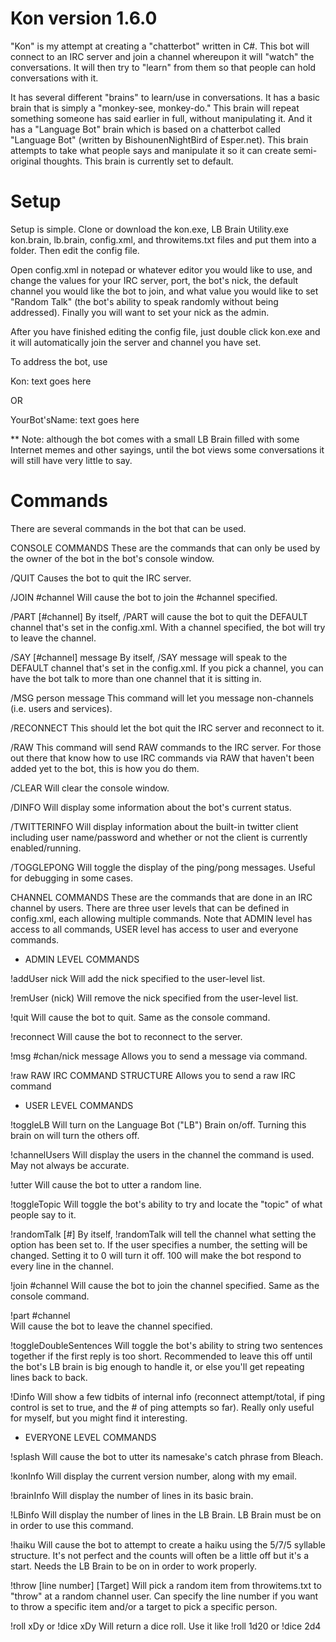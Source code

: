 # Kon version 1.6.0

"Kon" is my attempt at creating a "chatterbot" written in C#. This bot will 
connect to an IRC server and join a channel whereupon it will "watch" the 
conversations. It will then try to "learn" from them so that people can hold 
conversations with it.

It has several different "brains" to learn/use in conversations. It has a 
basic brain that is simply a "monkey-see, monkey-do." This brain will repeat 
something someone has said earlier in full, without manipulating it. And it
has a "Language Bot" brain which is based on a chatterbot called "Language Bot" 
(written by BishounenNightBird of Esper.net). This brain attempts to take 
what people says and manipulate it so it can create semi-original thoughts. 
This brain is currently set to default.

# Setup
Setup is simple. Clone or download the kon.exe, LB Brain Utility.exe
kon.brain, lb.brain, config.xml, and throwitems.txt files and put them
into a folder.  Then edit the config file.  

Open config.xml in notepad or whatever editor you would like to use,
and change the values for your IRC server, port, the bot's nick, the
default channel you would like the bot to join, and what value you
would like to set "Random Talk" (the bot's ability to speak randomly
without being addressed).  Finally you will want to set your nick as
the admin.

After you have finished editing the config file, just double click 
kon.exe and it will automatically join the server and channel you
have set.

To address the bot, use

Kon: text goes here

OR

YourBot'sName: text goes here


** Note: although the bot comes with a small LB Brain filled with some
Internet memes and other sayings, until the bot views some conversations 
it will still have very little to say.

# Commands
There are several commands in the bot that can be used.

CONSOLE COMMANDS
These are the commands that can only be used by the owner of the bot in 
the bot's console window.

/QUIT
Causes the bot to quit the IRC server.

/JOIN #channel
Will cause the bot to join the #channel specified.

/PART [#channel]
By itself, /PART will cause the bot to quit the DEFAULT channel that's set in the config.xml. 
With a channel specified, the bot will try to leave the channel.

/SAY [#channel] message
By itself, /SAY message will speak to the DEFAULT channel that's set in the config.xml.
If you pick a channel, you can have the bot talk to more than one channel that it is sitting in.

/MSG person message
This command will let you message non-channels (i.e. users and services).

/RECONNECT
This should let the bot quit the IRC server and reconnect to it.

/RAW
This command will send RAW commands to the IRC server.  For those out there that
know how to use IRC commands via RAW that haven't been added yet to the bot, this
is how you do them.

/CLEAR
Will clear the console window.

/DINFO
Will display some information about the bot's current status.

/TWITTERINFO
Will display information about the built-in twitter client including user name/password and whether or not
the client is currently enabled/running.

/TOGGLEPONG
Will toggle the display of the ping/pong messages. Useful for debugging in some cases.



CHANNEL COMMANDS
These are the commands that are done in an IRC channel by users.  There are three
user levels that can be defined in config.xml, each allowing multiple commands. 
Note that ADMIN level has access to all commands, USER level has access to user and
everyone commands.


* ADMIN LEVEL COMMANDS

!addUser nick
Will add the nick specified to the user-level list.

!remUser (nick)
Will remove the nick specified from the user-level list.

!quit
Will cause the bot to quit. Same as the console command.

!reconnect
Will cause the bot to reconnect to the server. 

!msg #chan/nick message
Allows you to send a message via command.

!raw RAW IRC COMMAND STRUCTURE
Allows you to send a raw IRC command


* USER LEVEL COMMANDS

!toggleLB
Will turn on the Language Bot ("LB") Brain on/off.  Turning this brain on will
turn the others off.

!channelUsers
Will display the users in the channel the command is used.  May not always be
accurate.

!utter
Will cause the bot to utter a random line.

!toggleTopic
Will toggle the bot's ability to try and locate the "topic" of what people
say to it. 

!randomTalk [#] 
By itself, !randomTalk will tell the channel what setting the option has been set
to.  If the user specifies a number, the setting will be changed.  Setting it to 0
will turn it off.  100 will make the bot respond to every line in the channel.

!join #channel
Will cause the bot to join the channel specified.  Same as the console command.

!part #channel      
Will cause the bot to leave the channel specified.      

!toggleDoubleSentences
Will toggle the bot's ability to string two sentences together if the first reply
is too short.  Recommended to leave this off until the bot's LB brain is big
enough to handle it, or else you'll get repeating lines back to back.

!Dinfo
Will show a few tidbits of internal info (reconnect attempt/total, if ping 
control is set to true, and the # of ping attempts so far).   Really only 
useful for myself, but you might find it interesting.


* EVERYONE LEVEL COMMANDS

!splash
Will cause the bot to utter its namesake's catch phrase from Bleach.

!konInfo
Will display the current version number, along with my email.

!brainInfo
Will display the number of lines in its basic brain.

!LBinfo
Will display the number of lines in the LB Brain.  LB Brain must be on in
order to use this command.

!haiku
Will cause the bot to attempt to create a haiku using the 5/7/5 syllable structure.
It's not perfect and the counts will often be a little off but it's a start. 
Needs the LB Brain to be on in order to work properly.

!throw [line number] [Target]
Will pick a random item from throwitems.txt to "throw" at a random channel user. 
Can specify the line number if you want to throw a specific item and/or a target to 
pick a specific person.

!roll xDy  or !dice xDy
Will return a dice roll.  Use it like !roll 1d20 or !dice 2d4